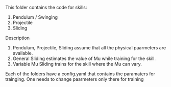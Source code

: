 This folder contains the code for skills:
1. Pendulum /  Swinging
2. Projectile
3. Sliding 

Description
1. Pendulum, Projectile, Sliding assume that all the physical paarmeters are available.
2. General Sliding estimates the value of Mu while training for the skill.
3. Variable Mu Sliding trains for the skill where the Mu can vary.

Each of the folders have a config.yaml that contains the paramaters for trainging.
One needs to change paarmeters only there for training